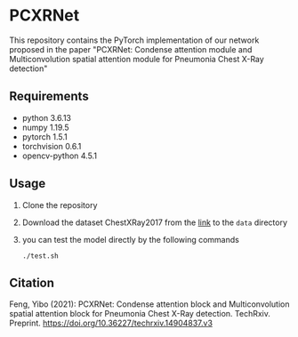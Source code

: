 # PCXRNet

This repository contains the PyTorch implementation of our network proposed in the paper "PCXRNet: Condense attention module and Multiconvolution spatial attention module for Pneumonia Chest X-Ray detection"


## Requirements
- python		3.6.13
- numpy	   	  1.19.5		
- pytorch	  	1.5.1
- torchvision	 0.6.1
- opencv-python	4.5.1


## Usage
1. Clone the repository

2. Download the dataset ChestXRay2017 from the [link](https://data.mendeley.com/datasets/rscbjbr9sj/2) to the  `data` directory

3. you can  test the model directly by the following commands

   ```
   ./test.sh
   ```

   


## Citation
Feng, Yibo (2021): PCXRNet: Condense attention block and Multiconvolution spatial attention block for Pneumonia Chest X-Ray detection. TechRxiv. Preprint. https://doi.org/10.36227/techrxiv.14904837.v3 
